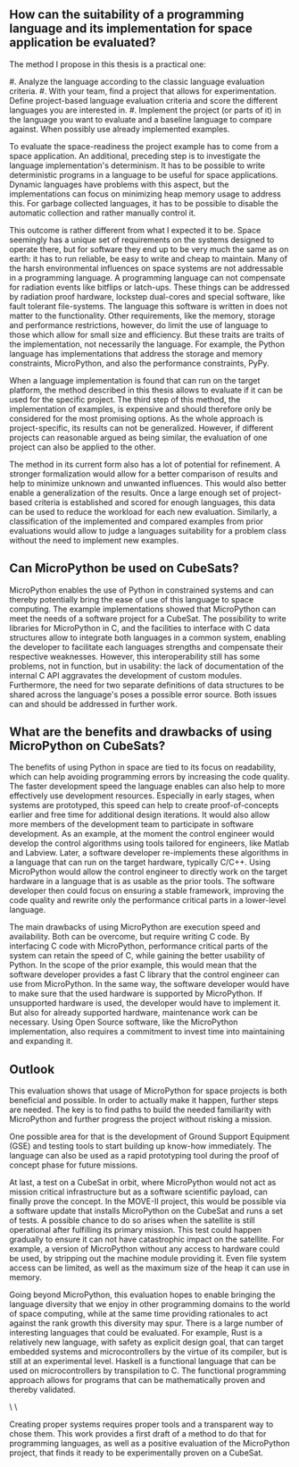 How can the suitability of a programming language and its implementation for space application be evaluated?
----------------------------------------------------------

The method I propose in this thesis is a practical one:

#. Analyze the language according to the classic language evaluation criteria.
#. With your team, find a project that allows for experimentation. Define project-based language evaluation criteria and score the different languages you are interested in.
#. Implement the project (or parts of it) in the language you want to evaluate and a baseline language to compare against. When possibly use already implemented examples.

To evaluate the space-readiness the project example has to come from a space application. An additional, preceding step is to investigate the language implementation's determinism. It has to be possible to write deterministic programs in a language to be useful for space applications. Dynamic languages have problems with this aspect, but the implementations can focus on minimizing heap memory usage to address this. For garbage collected languages, it has to be possible to disable the automatic collection and rather manually control it.

This outcome is rather different from what I expected it to be. Space seemingly has a unique set of requirements on the systems designed to operate there, but for software they end up to be very much the same as on earth: it has to run reliable, be easy to write and cheap to maintain. Many of the harsh environmental influences on space systems are not addressable in a programming language. A programming language can not compensate for radiation events like bitflips or latch-ups. These things can be addressed by radiation proof hardware, lockstep dual-cores and special software, like fault tolerant file-systems. The language this software is written in does not matter to the functionality.
Other requirements, like the memory, storage and performance restrictions, however, do limit the use of language to those which allow for small size and efficiency. But these traits are traits of the implementation, not necessarily the language. For example, the Python language has implementations that address the storage and memory constraints, MicroPython, and also the performance constraints, PyPy.

When a language implementation is found that can run on the target platform, the method described in this thesis allows to evaluate if it can be used for the specific project. The third step of this method, the implementation of examples, is expensive and should therefore only be considered for the most promising options. As the whole approach is project-specific, its results can not be generalized. However, if different projects can reasonable argued as being similar, the evaluation of one project can also be applied to the other.

The method in its current form also has a lot of potential for refinement. A stronger formalization would allow for a better comparison of results and help to minimize unknown and unwanted influences. This would also better enable a generalization of the results. Once a large enough set of project-based criteria is established and scored for enough languages, this data can be used to reduce the workload for each new evaluation. Similarly, a classification of the implemented and compared examples from prior evaluations would allow to judge a languages suitability for a problem class without the need to implement new examples.

Can MicroPython be used on CubeSats?
------------------------------------

MicroPython enables the use of Python in constrained systems and can thereby potentially bring the ease of use of this language to space computing. The example implementations showed that MicroPython can meet the needs of a software project for a CubeSat. The possibility to write libraries for MicroPython in C, and the facilities to interface with C data structures allow to integrate both languages in a common system, enabling the developer to facilitate each languages strengths and compensate their respective weaknesses. However, this interoperability still has some problems, not in function, but in usability: the lack of documentation of the internal C API aggravates the development of custom modules. Furthermore, the need for two separate definitions of data structures to be shared across the language's poses a possible error source. Both issues can and should be addressed in further work.

What are the benefits and drawbacks of using MicroPython on CubeSats?
---------------------------------------------------------------------

The benefits of using Python in space are tied to its focus on readability, which can help avoiding programming errors by increasing the code quality. The faster development speed the language enables can also help to more effectively use development resources. Especially in early stages, when systems are prototyped, this speed can help to create proof-of-concepts earlier and free time for additional design iterations. It would also allow more members of the development team to participate in software development. As an example, at the moment the control engineer would develop the control algorithms using tools tailored for engineers, like Matlab and Labview. Later, a software developer re-implements these algorithms in a language that can run on the target hardware, typically C/C++. Using MicroPython would allow the control engineer to directly work on the target hardware in a language that is as usable as the prior tools. The software developer then could focus on ensuring a stable framework, improving the code quality and rewrite only the performance critical parts in a lower-level language.

The main drawbacks of using MicroPython are execution speed and availability. Both can be overcome, but require writing C code. By interfacing C code with MicroPython, performance critical parts of the system can retain the speed of C, while gaining the better usability of Python. In the scope of the prior example, this would mean that the software developer provides a fast C library that the control engineer can use from MicroPython. In the same way, the software developer would have to make sure that the used hardware is supported by MicroPython. If unsupported hardware is used, the developer would have to implement it. But also for already supported hardware, maintenance work can be necessary. Using Open Source software, like the MicroPython implementation, also requires a commitment to invest time into maintaining and expanding it.

Outlook
-------

This evaluation shows that usage of MicroPython for space projects is both beneficial and possible. In order to actually make it happen, further steps are needed. The key is to find paths to build the needed familiarity with MicroPython and further progress the project without risking a mission.

One possible area for that is the development of Ground Support Equipment (GSE) and testing tools to start building up know-how immediately. The language can also be used as a rapid prototyping tool during the proof of concept phase for future missions.

At last, a test on a CubeSat in orbit, where MicroPython would not act as mission critical infrastructure but as a software scientific payload, can finally prove the concept. In the MOVE-II project, this would be possible via a software update that installs MicroPython on the CubeSat and runs a set of tests. A possible chance to do so arises when the satellite is still operational after fulfilling its primary mission. This test could happen gradually to ensure it can not have catastrophic impact on the satellite. For example, a version of MicroPython without any access to hardware could be used, by stripping out the machine module providing it. Even file system access can be limited, as well as the maximum size of the heap it can use in memory.

Going beyond MicroPython, this evaluation hopes to enable bringing the language diversity that we enjoy in other programming domains to the world of space computing, while at the same time providing rationales to act against the rank growth this diversity may spur. There is a large number of interesting languages that could be evaluated. For example, Rust is a relatively new language, with safety as explicit design goal, that can target embedded systems and microcontrollers by the virtue of its compiler, but is still at an experimental level. Haskell is a functional language that can be used on microcontrollers by transpilation to C. The functional programming approach allows for programs that can be mathematically proven and thereby validated.

\\ \\

Creating proper systems requires proper tools and a transparent way to chose them. This work provides a first draft of a method to do that for programming languages, as well as a positive evaluation of the MicroPython project, that finds it ready to be experimentally proven on a CubeSat.
